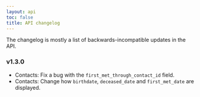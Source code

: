 ```yaml
---
layout: api
toc: false
title: API changelog
---
```


The changelog is mostly a list of backwards-incompatible updates in the API.

### v1.3.0

* Contacts: Fix a bug with the `first_met_through_contact_id` field.
* Contacts: Change how `birthdate`, `deceased_date` and `first_met_date` are displayed.
